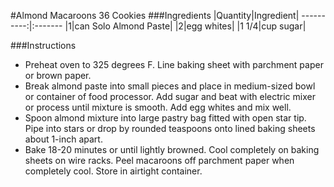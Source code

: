 #Almond Macaroons
36 Cookies
###Ingredients
|Quantity|Ingredient|
----------:|:-------
|1|can Solo Almond Paste|
|2|egg whites|
|1 1/4|cup sugar| 

###Instructions

* Preheat oven to 325 degrees F. Line baking sheet with parchment paper or brown paper.
* Break almond paste into small pieces and place in medium-sized bowl or container of food processor. Add sugar and beat with electric mixer or process until mixture is smooth. Add egg whites and mix well.
* Spoon almond mixture into large pastry bag fitted with open star tip. Pipe into stars or drop by rounded teaspoons onto lined baking sheets about 1-inch apart.
* Bake 18-20 minutes or until lightly browned. Cool completely on baking sheets on wire racks. Peel macaroons off parchment paper when completely cool. Store in airtight container.
